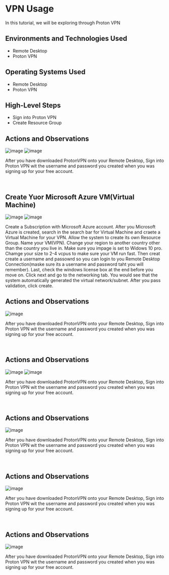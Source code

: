 <h1>VPN Usage</h1>
In this tutorial, we will be exploring through Proton VPN<br />


<h2>Environments and Technologies Used</h2>

- Remote Desktop
- Proton VPN
  


<h2>Operating Systems Used </h2>

- Remote Desktop
- Proton VPN

<h2>High-Level Steps</h2>

- Sign into Proton VPN
- Create Resource Group



<h2>Actions and Observations</h2>


![image](https://github.com/kavismith/vpn-usage/assets/143667203/343d72b0-05fa-47aa-935a-24354913f544)
![image](https://github.com/kavismith/vpn-usage/assets/143667203/03157cbb-12ce-44ab-9df3-2acf54134407)


</p>
<p>
After you have downloaded ProtonVPN onto your Remote Desktop, Sign into Proton VPN wit the username and password you created when you was signing up for your free account.
</p>
<br />


<h2>Create Yuor Microsoft Azure VM(Virtual Machine)</h2>

![image](https://github.com/kavismith/vpn-usage/assets/143667203/3e15d571-f2e9-42c2-be7c-1149155408c8)
![image](https://github.com/kavismith/vpn-usage/assets/143667203/ea5ffb00-c008-491f-8951-c75705a77e4a)



</p>
<p>
Create a Subscription with Microsoft Azure account. After you Microsoft Azure is created, search in the search bar for Virtual Machine and craete a Virtual Machine for your VPN. Allow the system to create its own Resource Group. Name your VM(VPN). Change your region to another country other than the country you live in. Make sure you impage is set to Widows 10 pro. Chamge your size to 2-4 vcpus to make sure your VM run fast. Then creat create a username and passowrd so you can login to you Remote Desktop Connection(maske sure its a username and password taht you will remember). Last, check the windows license box at the end before you move on. Click next and go to the networking tab. You would see that the system automatically generated the virtual network/subnet. After you pass validation, click create. 
</p>


<h2>Actions and Observations</h2>


![image](https://github.com/kavismith/vpn-usage/assets/143667203/90d69f17-9e76-433e-b383-4a0c00fc655f)



</p>
<p>
After you have downloaded ProtonVPN onto your Remote Desktop, Sign into Proton VPN wit the username and password you created when you was signing up for your free account.
</p>
<br />

<h2>Actions and Observations</h2>


![image](https://github.com/kavismith/vpn-usage/assets/143667203/1f574730-a600-4c71-a162-7d90e7db2fd2)
![image](https://github.com/kavismith/vpn-usage/assets/143667203/edf9a7ab-cd40-4110-aad2-c6b46bba810c)





</p>
<p>
After you have downloaded ProtonVPN onto your Remote Desktop, Sign into Proton VPN wit the username and password you created when you was signing up for your free account.
</p>
<br />

 <h2>Actions and Observations</h2>


![image](https://github.com/kavismith/vpn-usage/assets/143667203/bb78592f-7b10-4c79-81e7-25f8fbdd166a)




</p>
<p>
After you have downloaded ProtonVPN onto your Remote Desktop, Sign into Proton VPN wit the username and password you created when you was signing up for your free account.
</p>
<br />

 <h2>Actions and Observations</h2>


![image](https://github.com/kavismith/vpn-usage/assets/143667203/f5a0c742-0c93-41b1-8178-5a44fcdc4798)





</p>
<p>
After you have downloaded ProtonVPN onto your Remote Desktop, Sign into Proton VPN wit the username and password you created when you was signing up for your free account.
</p>
<br />

 <h2>Actions and Observations</h2>


![image](https://github.com/kavismith/vpn-usage/assets/143667203/a2793c21-c904-41dd-b465-fdaf2ad62d27)





</p>
<p>
After you have downloaded ProtonVPN onto your Remote Desktop, Sign into Proton VPN wit the username and password you created when you was signing up for your free account.
</p>
<br />
